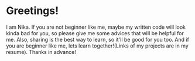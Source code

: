 # Greetings!
I am Nika. If you are not beginner like me, maybe my written code will look kinda bad for you, so please give me some advices that will be helpful for me. Also, sharing is the best way to learn, so it'll be good for you too. And if you are beginner like me, lets learn together!(Links of my projects are in my resume). Thanks in advance!
